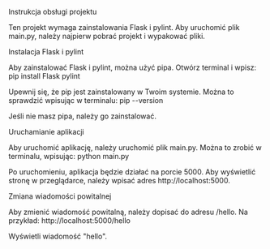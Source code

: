 Instrukcja obsługi projektu

Ten projekt wymaga zainstalowania Flask i pylint. Aby uruchomić plik main.py, należy najpierw pobrać projekt i wypakować pliki.

Instalacja Flask i pylint

Aby zainstalować Flask i pylint, można użyć pipa. Otwórz terminal i wpisz:
pip install Flask pylint

Upewnij się, że pip jest zainstalowany w Twoim systemie. Można to sprawdzić wpisując w terminalu:
pip --version

Jeśli nie masz pipa, należy go zainstalować.

Uruchamianie aplikacji

Aby uruchomić aplikację, należy uruchomić plik main.py. Można to zrobić w terminalu, wpisując:
python main.py

Po uruchomieniu, aplikacja będzie działać na porcie 5000. Aby wyświetlić stronę w przeglądarce, należy wpisać adres http://localhost:5000.

Zmiana wiadomości powitalnej

Aby zmienić wiadomość powitalną, należy dopisać do adresu /hello. Na przykład:
http://localhost:5000/hello

Wyświetli wiadomość "hello".
